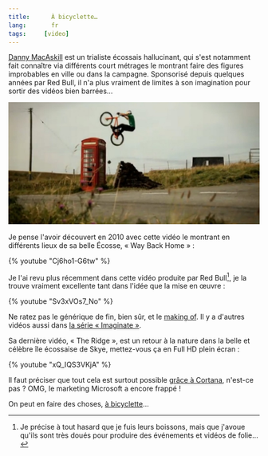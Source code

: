 ```yaml
---
title:      À bicyclette…
lang:       fr
tags:     [video]
---
```


[Danny MacAskill](http://fr.wikipedia.org/wiki/Danny_MacAskill) est un trialiste écossais hallucinant, qui s'est notamment fait connaître via différents court métrages le montrant faire des figures improbables en ville ou dans la campagne. Sponsorisé depuis quelques années par Red Bull, il n'a plus vraiment de limites à son imagination pour sortir des vidéos bien barrées…

![](danny-macaskill.jpg "Une photo du trialiste Danny MacAskill faisant un saut au dessus d'une cabine téléphonique")

Je pense l'avoir découvert en 2010 avec cette vidéo le montrant en différents lieux de sa belle Écosse, « Way Back Home » :

{% youtube "Cj6ho1-G6tw" %}

Je l'ai revu plus récemment dans cette vidéo produite par Red Bull[^1], je la trouve vraiment excellente tant dans l'idée que la mise en œuvre :

{% youtube "Sv3xVOs7_No" %}

Ne ratez pas le générique de fin, bien sûr, et le [making of](http://imaginate.redbull.com/behind-the-scenes). Il y a d'autres vidéos aussi dans [la série « Imaginate »](http://imaginate.redbull.com/).

Sa dernière vidéo, « The Ridge », est un retour à la nature dans la belle et célèbre île écossaise de Skye, mettez-vous ça en Full HD plein écran :

{% youtube "xQ_IQS3VKjA" %}

Il faut préciser que tout cela est surtout possible [grâce à Cortana](https://www.youtube.com/watch?v=WC1KwpRPm7s), n'est-ce pas ? OMG, le marketing Microsoft a encore frappé !

On peut en faire des choses, [à bicyclette](https://www.youtube.com/watch?v=WizGTZtjgvo)…

[^1]: Je précise à tout hasard que je fuis leurs boissons, mais que j'avoue qu'ils sont très doués pour produire des événements et vidéos de folie…




